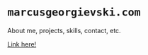 # `marcusgeorgievski.com`

About me, projects, skills, contact, etc.

[Link here!](https://marcusgeorgievski.com)
